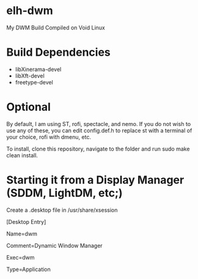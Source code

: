 # elh-dwm
My DWM Build
Compiled on Void Linux

# Build Dependencies
- libXinerama-devel
- libXft-devel
- freetype-devel

# Optional
By default, I am using ST, rofi, spectacle, and nemo.  If you do not wish to use any of these, you can edit config.def.h to replace st with a terminal of your choice, rofi with dmenu, etc.

To install, clone this repository, navigate to the folder and run sudo make clean install.

# Starting it from a Display Manager (SDDM, LightDM, etc;)
Create a .desktop file in /usr/share/xsession

[Desktop Entry]

Name=dwm

Comment=Dynamic Window Manager  

Exec=dwm

Type=Application
